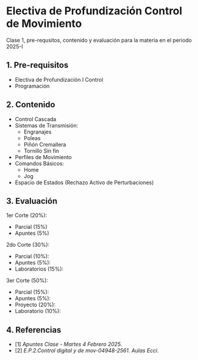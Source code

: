 # Electiva de Profundización Control de Movimiento
Clase 1, pre-requsitos, contenido y evaluación para la materia en el periodo 2025-I                         
## 1. Pre-requisitos
- Electiva de Profundización I Control <br/>
- Programación

## 2. Contenido
- Control Cascada <br/>
- Sistemas de Transmisión:
    - Engranajes
    - Poleas
    - Piñón Cremallera
    - Tornillo Sin fin
- Perfiles de Movimiento
- Comandos Básicos:
    - Home
    - Jog
- Espacio de Estados (Rechazo Activo de Perturbaciones)
  

## 3. Evaluación
1er Corte (20%): <br/>
- Parcial (15%) <br/>
- Apuntes (5%) <br/>

2do Corte (30%): <br/>
- Parcial (10%): <br/>
- Apuntes (5%): <br/>
- Laboratorios (15%): <br/>

3er Corte (50%): <br/>
- Parcial (15%): <br/>
- Apuntes (5%): <br/>
- Proyecto (20%): <br/>
- Laboratorio (10%): <br/>

## 4. Referencias
- [1] *Apuntes Clase - Martes 4 Febrero 2025.*
- [2] *E.P.2.Control digital y de mov-04948-2561. Aulas Ecci.*
